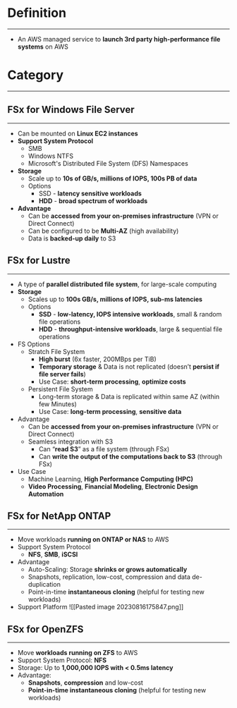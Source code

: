 # Definition
---

* An AWS managed service to **launch 3rd party high-performance file systems** on AWS

# Category
---

## FSx for Windows File Server
---

* Can be mounted on **Linux EC2 instances**
* **Support System Protocol**
	* SMB
	* Windows NTFS
	* Microsoft's Distributed File System (DFS) Namespaces
* **Storage** 
	* Scale up to **10s of GB/s, millions of IOPS, 100s PB of data**
	* Options
		* SSD - **latency sensitive workloads**
		* **HDD** - **broad spectrum of workloads**
* **Advantage**
	* Can be **accessed from your on-premises infrastructure** (VPN or Direct Connect)
	* Can be configured to be **Multi-AZ** (high availability)
	* Data is **backed-up daily** to S3

## FSx for Lustre
---

* A type of **parallel distributed file system**, for large-scale computing
* **Storage**
	* Scales up to **100s GB/s, millions of IOPS, sub-ms latencies**
	* Options
		* **SSD** - **low-latency, IOPS intensive workloads**, small & random file operations
		* **HDD** - **throughput-intensive workloads**, large & sequential file operations
* FS Options
	* Stratch File System
		* **High burst** (6x faster, 200MBps per TiB)
		* **Temporary storage** & Data is not replicated (doesn’t **persist if file server fails**)
		* Use Case: **short-term processing**, **optimize costs**
	* Persistent File System
		* Long-term storage & Data is replicated within same AZ (within few Minutes)
		* Use Case: **long-term processing**, **sensitive data**
* Advantage
	* Can be **accessed from your on-premises infrastructure** (VPN or Direct Connect)
	* Seamless integration with S3
		* Can “**read S3**” as a file system (through FSx)
		* Can **write the output of the computations back to S3** (through FSx)
* Use Case
	* Machine Learning, **High Performance Computing (HPC)**
	* **Video Processing**, **Financial Modeling**, **Electronic Design Automation**

## FSx for NetApp ONTAP
---

* Move workloads **running on ONTAP or NAS** to AWS
* Support System Protocol
	* **NFS**, **SMB**, **iSCSI**
* Advantage
	* Auto-Scaling: Storage **shrinks or grows automatically**
	* Snapshots, replication, low-cost, compression and data de-duplication
	* Point-in-time **instantaneous cloning** (helpful for testing new workloads)
* Support Platform
![[Pasted image 20230816175847.png]]

## FSx for OpenZFS
---

* Move **workloads running on ZFS** to AWS
* Support System Protocol: **NFS**
* Storage: Up to **1,000,000 IOPS with < 0.5ms latency**
* Advantage:
	* **Snapshots**, **compression** and low-cost
	* **Point-in-time instantaneous cloning** (helpful for testing new workloads)